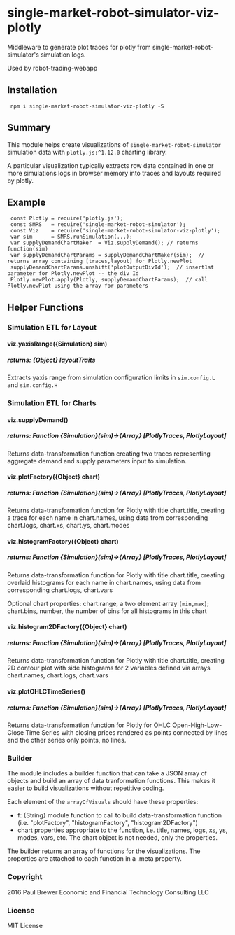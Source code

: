 single-market-robot-simulator-viz-plotly
======

Middleware to generate plot traces for plotly from single-market-robot-simulator's simulation logs.

Used by robot-trading-webapp

## Installation

     npm i single-market-robot-simulator-viz-plotly -S

## Summary

This module helps create visualizations of `single-market-robot-simulator` simulation data with `plotly.js:^1.12.0` charting library.

A particular visualization typically extracts row data contained in one or more simulations logs in browser memory into traces and layouts required by plotly.

## Example 

     const Plotly = require('plotly.js');
     const SMRS   = require('single-market-robot-simulator');
     const Viz    = require('single-market-robot-simulator-viz-plotly');
     var sim      = SMRS.runSimulation(...);
     var supplyDemandChartMaker  = Viz.supplyDemand(); // returns function(sim)
     var supplyDemandChartParams = supplyDemandChartMaker(sim);  // returns array containing [traces,layout] for Plotly.newPlot
     supplyDemandChartParams.unshift('plotOutputDivId');  // insert1st parameter for Plotly.newPlot -- the div Id
     Plotly.newPlot.apply(Plotly, supplyDemandChartParams);  // call Plotly.newPlot using the array for parameters

## Helper Functions

### Simulation ETL for Layout

#### viz.yaxisRange({Simulation} sim)
##### returns: {Object} layoutTraits
Extracts yaxis range from simulation configuration limits in `sim.config.L` and `sim.config.H`

### Simulation ETL for Charts

#### viz.supplyDemand()
##### returns: Function {Simulation}(sim)->{Array} [PlotlyTraces, PlotlyLayout]
Returns data-transformation function creating two traces representing aggregate demand and supply parameters input to simulation.

#### viz.plotFactory({Object} chart) 
##### returns: Function {Simulation}(sim)->{Array} [PlotlyTraces, PlotlyLayout]
Returns data-transformation function for Plotly with title chart.title, creating a trace for each name in chart.names, using data from corresponding chart.logs, chart.xs, chart.ys, chart.modes

#### viz.histogramFactory({Object} chart)
##### returns: Function {Simulation}(sim)->{Array} [PlotlyTraces, PlotlyLayout]
Returns data-transformation function for Plotly with title chart.title, creating overlaid histograms for each name in chart.names, using data from corresponding chart.logs, chart.vars

Optional chart properties:  chart.range, a two element array `[min,max]`; chart.bins, number, the number of bins for all histograms in this chart 

#### viz.histogram2DFactory({Object} chart)
##### returns: Function {Simulation}(sim)->{Array} [PlotlyTraces, PlotlyLayout]
Returns data-transformation function for Plotly with title chart.title, creating 2D contour plot with side histograms for 2 variables defined via arrays chart.names, chart.logs, chart.vars

#### viz.plotOHLCTimeSeries()
##### returns: Function {Simulation}(sim)->{Array} [PlotlyTraces, PlotlyLayout]
Returns data-transformation function for Plotly for OHLC Open-High-Low-Close Time Series with closing prices rendered as points connected by lines and the other series only points, no lines.

### Builder

The module includes a builder function that can take a JSON array of objects and build an array of data tranformation functions.  This makes it easier to build visualizations without repetitive coding.

Each element of the `arrayOfVisuals` should have these properties:

* f:  {String} module function to call to build data-transformation function (i.e. "plotFactory", "histogramFactory", "histogram2DFactory")
* chart properties appropriate to the function, i.e. title, names, logs, xs, ys, modes, vars, etc.  The chart object is not needed, only the properties.  

The builder returns an array of functions for the visualizations.  The properties are attached to each function in a .meta property.

### Copyright

2016 Paul Brewer Economic and Financial Technology Consulting LLC

### License

MIT License

